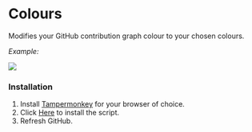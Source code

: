 # Colours
Modifies your GitHub contribution graph colour to your chosen colours.

_Example:_

![](https://i.imgur.com/6UvnN6e.jpeg)

### Installation
1. Install [Tampermonkey](https://www.tampermonkey.net/) for your browser of choice.
2. Click [Here](https://raw.githubusercontent.com/dizzyf00d/Colours/main/Colours.user.js) to install the script.
3. Refresh GitHub.
